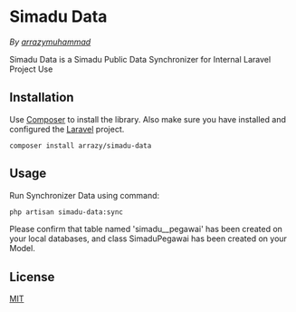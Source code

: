 # Simadu Data

*By [arrazymuhammad](https://github.com/arrazymuhammad/)*


Simadu Data is a Simadu Public Data Synchronizer for Internal Laravel Project Use

## Installation

Use [Composer](https://getcomposer.org/) to install the library. Also make sure you have installed and configured the [Laravel](https://laravel.com) project.

```shell
composer install arrazy/simadu-data
```

## Usage

Run Synchronizer Data using command:

```bash
php artisan simadu-data:sync
```


Please confirm that table named 'simadu__pegawai' has been created on your local databases, and class SimaduPegawai has been created on your Model.


## License
[MIT](https://choosealicense.com/licenses/mit/)
